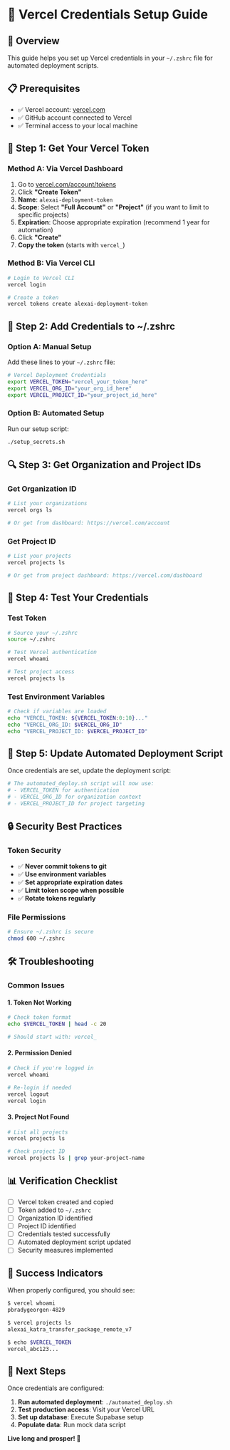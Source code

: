 # 🔐 **Vercel Credentials Setup Guide**

## 🎯 **Overview**
This guide helps you set up Vercel credentials in your `~/.zshrc` file for automated deployment scripts.

## 📋 **Prerequisites**
- ✅ Vercel account: [vercel.com](https://vercel.com)
- ✅ GitHub account connected to Vercel
- ✅ Terminal access to your local machine

## 🔑 **Step 1: Get Your Vercel Token**

### **Method A: Via Vercel Dashboard**
1. Go to [vercel.com/account/tokens](https://vercel.com/account/tokens)
2. Click **"Create Token"**
3. **Name**: `alexai-deployment-token`
4. **Scope**: Select **"Full Account"** or **"Project"** (if you want to limit to specific projects)
5. **Expiration**: Choose appropriate expiration (recommend 1 year for automation)
6. Click **"Create"**
7. **Copy the token** (starts with `vercel_`)

### **Method B: Via Vercel CLI**
```bash
# Login to Vercel CLI
vercel login

# Create a token
vercel tokens create alexai-deployment-token
```

## 🔧 **Step 2: Add Credentials to ~/.zshrc**

### **Option A: Manual Setup**
Add these lines to your `~/.zshrc` file:

```bash
# Vercel Deployment Credentials
export VERCEL_TOKEN="vercel_your_token_here"
export VERCEL_ORG_ID="your_org_id_here"
export VERCEL_PROJECT_ID="your_project_id_here"
```

### **Option B: Automated Setup**
Run our setup script:
```bash
./setup_secrets.sh
```

## 🔍 **Step 3: Get Organization and Project IDs**

### **Get Organization ID**
```bash
# List your organizations
vercel orgs ls

# Or get from dashboard: https://vercel.com/account
```

### **Get Project ID**
```bash
# List your projects
vercel projects ls

# Or get from project dashboard: https://vercel.com/dashboard
```

## 🧪 **Step 4: Test Your Credentials**

### **Test Token**
```bash
# Source your ~/.zshrc
source ~/.zshrc

# Test Vercel authentication
vercel whoami

# Test project access
vercel projects ls
```

### **Test Environment Variables**
```bash
# Check if variables are loaded
echo "VERCEL_TOKEN: ${VERCEL_TOKEN:0:10}..."
echo "VERCEL_ORG_ID: $VERCEL_ORG_ID"
echo "VERCEL_PROJECT_ID: $VERCEL_PROJECT_ID"
```

## 🚀 **Step 5: Update Automated Deployment Script**

Once credentials are set, update the deployment script:

```bash
# The automated_deploy.sh script will now use:
# - VERCEL_TOKEN for authentication
# - VERCEL_ORG_ID for organization context
# - VERCEL_PROJECT_ID for project targeting
```

## 🔒 **Security Best Practices**

### **Token Security**
- ✅ **Never commit tokens to git**
- ✅ **Use environment variables**
- ✅ **Set appropriate expiration dates**
- ✅ **Limit token scope when possible**
- ✅ **Rotate tokens regularly**

### **File Permissions**
```bash
# Ensure ~/.zshrc is secure
chmod 600 ~/.zshrc
```

## 🛠️ **Troubleshooting**

### **Common Issues**

#### **1. Token Not Working**
```bash
# Check token format
echo $VERCEL_TOKEN | head -c 20

# Should start with: vercel_
```

#### **2. Permission Denied**
```bash
# Check if you're logged in
vercel whoami

# Re-login if needed
vercel logout
vercel login
```

#### **3. Project Not Found**
```bash
# List all projects
vercel projects ls

# Check project ID
vercel projects ls | grep your-project-name
```

## 📊 **Verification Checklist**

- [ ] Vercel token created and copied
- [ ] Token added to `~/.zshrc`
- [ ] Organization ID identified
- [ ] Project ID identified
- [ ] Credentials tested successfully
- [ ] Automated deployment script updated
- [ ] Security measures implemented

## 🎉 **Success Indicators**

When properly configured, you should see:
```bash
$ vercel whoami
pbradygeorgen-4829

$ vercel projects ls
alexai_katra_transfer_package_remote_v7

$ echo $VERCEL_TOKEN
vercel_abc123...
```

## 🚀 **Next Steps**

Once credentials are configured:
1. **Run automated deployment**: `./automated_deploy.sh`
2. **Test production access**: Visit your Vercel URL
3. **Set up database**: Execute Supabase setup
4. **Populate data**: Run mock data script

**Live long and prosper! 🖖** 